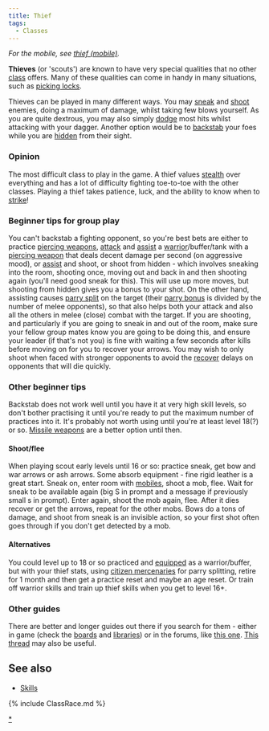```yaml
---
title: Thief
tags:
  - Classes
---
```

*For the mobile, see [thief (mobile)](thief_(mobile) "wikilink").*

**Thieves** (or 'scouts') are known to have very special qualities that
no other [class](class "wikilink") offers. Many of these qualities can
come in handy in many situations, such as [picking
locks](pick "wikilink").

Thieves can be played in many different ways. You may
[sneak](sneak "wikilink") and [shoot](shoot "wikilink") enemies, doing a
maximum of damage, whilst taking few blows yourself. As you are quite
dextrous, you may also simply [dodge](dodge "wikilink") most hits whilst
attacking with your dagger. Another option would be to
[backstab](backstab "wikilink") your foes while you are
[hidden](hide "wikilink") from their sight.

### Opinion

The most difficult class to play in the game. A thief values
[stealth](sneak "wikilink") over everything and has a lot of difficulty
fighting toe-to-toe with the other classes. Playing a thief takes
patience, luck, and the ability to know when to
[strike](backstab "wikilink")!

### Beginner tips for group play

You can't backstab a fighting opponent, so you're best bets are either
to practice [piercing weapons](piercing_weapons "wikilink"),
[attack](attack "wikilink") and [assist](assist "wikilink") a
[warrior](warrior "wikilink")/buffer/tank with a [piercing
weapon](piercing_weapon "wikilink") that deals decent damage per second
(on aggressive mood), or [assist](assist "wikilink") and shoot, or shoot
from hidden - which involves sneaking into the room, shooting once,
moving out and back in and then shooting again (you'll need good sneak
for this). This will use up more moves, but shooting from hidden gives
you a bonus to your shot. On the other hand, assisting causes [parry
split](parry_split "wikilink") on the target (their [parry
bonus](parry_bonus "wikilink") is divided by the number of melee
opponents), so that also helps both your attack and also all the others
in melee (close) combat with the target. If you are shooting, and
particularly if you are going to sneak in and out of the room, make sure
your fellow group mates know you are going to be doing this, and ensure
your leader (if that's not you) is fine with waiting a few seconds after
kills before moving on for you to recover your arrows. You may wish to
only shoot when faced with stronger opponents to avoid the
[recover](recover "wikilink") delays on opponents that will die quickly.

### Other beginner tips

Backstab does not work well until you have it at very high skill levels,
so don't bother practising it until you're ready to put the maximum
number of practices into it. It's probably not worth using until you're
at least level 18(?) or so. [Missile
weapons](Missile_weapons "wikilink") are a better option until then.

#### Shoot/flee

When playing scout early levels until 16 or so: practice sneak, get bow
and war arrows or ash arrows. Some absorb equipment - fine rigid leather
is a great start. Sneak on, enter room with
[mobiles](mobiles "wikilink"), shoot a mob, flee. Wait for sneak to be
available again (big S in prompt and a message if previously small s in
prompt). Enter again, shoot the mob again, flee. After it dies recover
or get the arrows, repeat for the other mobs. Bows do a tons of damage,
and shoot from sneak is an invisible action, so your first shot often
goes through if you don't get detected by a mob.

#### Alternatives

You could level up to 18 or so practiced and
[equipped](equipment "wikilink") as a warrior/buffer, but with your
thief stats, using [citizen mercenaries](citizen_mercenaries "wikilink")
for parry splitting, retire for 1 month and then get a practice reset
and maybe an age reset. Or train off warrior skills and train up thief
skills when you get to level 16+.

### Other guides

There are better and longer guides out there if you search for them -
either in game (check the [boards](boards "wikilink") and
[libraries](libraries "wikilink")) or in the forums, like [this
one](https://mume.org/forum/viewtopic.php?p=5970&sid=b7d0ef4db9c9ab9ad8f057abce07658c#p5970).
[This thread](https://mume.org/forum/viewtopic.php?t=1283) may also be
useful.

## See also

- [Skills](Skill "wikilink")

{% include ClassRace.md %}

[\*](Category:_Thief "wikilink")